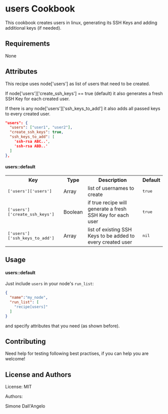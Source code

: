 users Cookbook
==============
This cookbook creates users in linux, generating its SSH Keys and adding
additional keys (if needed).

Requirements
------------
None

Attributes
----------
This recipe uses node['users'] as list of users that need to be created.

If node['users']['create_ssh_keys'] == true (default) it also generates
a fresh SSH Key for each created user.

If there is any node['users']['ssh_keys_to_add'] it also adds all passed
keys to every created user.

```json
"users": {
  "users": ["user1", "user2"],
  "create_ssh_keys": true,
  "ssh_keys_to_add": [
    'ssh-rsa ABC..',
    'ssh-rsa ABD..'
  ]
},
```

#### users::default
<table>
  <tr>
    <th>Key</th>
    <th>Type</th>
    <th>Description</th>
    <th>Default</th>
  </tr>
  <tr>
    <td><tt>['users']['users']</tt></td>
    <td>Array</td>
    <td>list of usernames to create</td>
    <td><tt>true</tt></td>
  </tr>
  <tr>
    <td><tt>['users']['create_ssh_keys']</tt></td>
    <td>Boolean</td>
    <td>if true recipe will generate a fresh SSH Key for each user</td>
    <td><tt>true</tt></td>
  </tr>
  <tr>
    <td><tt>['users']['ssh_keys_to_add']</tt></td>
    <td>Array</td>
    <td>list of existing SSH Keys to be added to every created user</td>
    <td><tt>nil</tt></td>
  </tr>
</table>

Usage
-----
#### users::default
Just include `users` in your node's `run_list`:

```json
{
  "name":"my_node",
  "run_list": [
    "recipe[users]"
  ]
}
```
and specify attributes that you need (as shown before).

Contributing
------------
Need help for testing following best practises, if you can help you are welcome!

License and Authors
-------------------
License: MIT

Authors:

Simone Dall'Angelo
